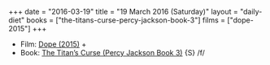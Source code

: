 +++
date = "2016-03-19"
title = "19 March 2016 (Saturday)"
layout = "daily-diet"
books = ["the-titans-curse-percy-jackson-book-3"]
films = ["dope-2015"]
+++

<ul>
<li class="entry Film">Film: <a href="/films/dope-2015">Dope (2015)</a> +</li>
<li class="entry Book">Book: <a href="/books/the-titans-curse-percy-jackson-book-3">The Titan’s Curse (Percy Jackson Book 3)</a> {S} /f/</li>
</ul>